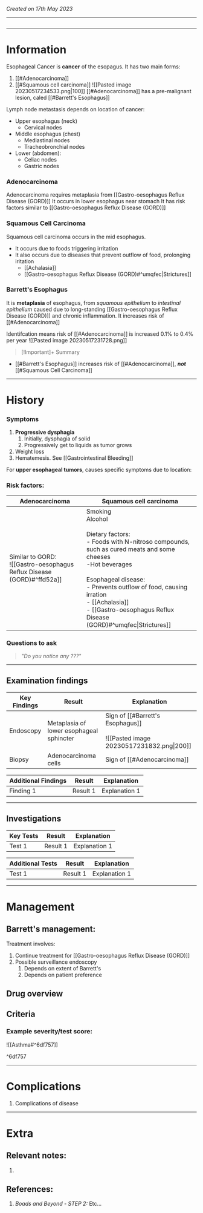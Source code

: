 *Created on 17th May 2023*

---
```toc
```
---

# Information
Esophageal Cancer is **cancer** of the esopagus. It has two main forms:
1. [[#Adenocarcinoma]]
2. [[#Squamous cell carcinoma]]
![[Pasted image 20230517234533.png|100]]
[[#Adenocarcinoma]] has a pre-malignant lesion, caled [[#Barrett's Esophagus]]

Lymph node metastasis depends on location of cancer:
- Upper esophagus (neck)
	- Cervical nodes
- Middle esophagus (chest)
	- Mediastinal nodes
	- Tracheobronchial nodes
- Lower (abdomen):
	- Celiac nodes
	- Gastric nodes

### Adenocarcinoma
Adenocarcinoma requires metaplasia from [[Gastro-oesophagus Reflux Disease (GORD)]]
It occurs in lower esophagus near stomach
It has risk factors similar to [[Gastro-oesophagus Reflux Disease (GORD)]]

### Squamous Cell Carcinoma
Squamous cell carcinoma occurs in the mid esophagus.
- It occurs due to foods triggering irritation
- It also occurs due to diseases that prevent outflow of food, prolonging iritation
	- [[Achalasia]]
	- [[Gastro-oesophagus Reflux Disease (GORD)#^umqfec\|Strictures]]


### Barrett's Esophagus
It is **metaplasia** of esophagus, from *squamous epithelium* to *intestinal epithelium* caused due to long-standing [[Gastro-oesophagus Reflux Disease (GORD)]] and chronic inflammation.
It increases risk of [[#Adenocarcinoma]]

Identifcation means risk of [[#Adenocarcinoma]] is increased 0.1% to 0.4% per year
![[Pasted image 20230517231728.png]]

> [!Important]+ Summary
- [[#Barrett's Esophagus]] increases risk of [[#Adenocarcinoma]], ***not*** [[#Squamous Cell Carcinoma]]

--- 
# History
### Symptoms
1. **Progressive dysphagia**
	1. Initially, dysphagia of solid
	2. Progressively get to liquids as tumor grows
2. Weight loss
3. Hematemesis. See [[Gastrointestinal Bleeding]]

For **upper esophageal tumors**, causes specific symptoms due to location:

### Risk factors:
|Adenocarcinoma | Squamous cell carcinoma |
| -------------- | ----------------------- |
|Similar to GORD: <br>![[Gastro-oesophagus Reflux Disease (GORD)#^ffd52a]] |Smoking <br>Alcohol <br> <br> Dietary factors:<br>- Foods with N-nitroso compounds, such as cured meats and some cheeses <br>-Hot beverages <br> <br> Esophageal disease: <br>- Prevents outflow of food, causing irration <br>- [[Achalasia]] <br>- [[Gastro-oesophagus Reflux Disease (GORD)#^umqfec\|Strictures]]|


### Questions to ask
>*"Do you notice any ???"*

---

## Examination findings 
| Key Findings | Result   | Explanation   |
| ------------ | -------- | ------------- |
|Endoscopy |Metaplasia of lower esophageal sphincter|Sign of [[#Barrett's Esophagus]] <br> <br>![[Pasted image 20230517231832.png\|200]]|
|Biopsy|Adenocarcinoma cells |Sign of [[#Adenocarcinoma]]|

| Additional Findings | Result   | Explanation   |
| ------------------- | -------- | ------------- |
| Finding 1           | Result 1 | Explanation 1 |

---

## Investigations
| Key Tests                 |Result| Explanation                                                                                                                                                     |
| ------------------------- | --- | --------------------------------------------------------------------------------------------------------------------------------------------------------------- |
| Test 1                    |Result 1| Explanation 1                                                                                                                                                        |

| Additional Tests               |  Result   | Explanation                |
| ------------------------------ | --- | --------------------- |
| Test 1                            |  Result 1   | Explanation 1 |

---

# Management
## Barrett's management:
Treatment involves:
1. Continue treatment for [[Gastro-oesophagus Reflux Disease (GORD)]]
2. Possible surveillance endoscopy
	1. Depends on extent of Barrett's
	2. Depends on patient preference

## Drug overview

## Criteria
### Example severity/test score:
![[Asthma#^6df757]]

^6df757

---

# Complications
1. Complications of disease

---

# Extra
## Relevant notes:
1. 
## References:
1. *Boads and Beyond - STEP 2:* Etc...